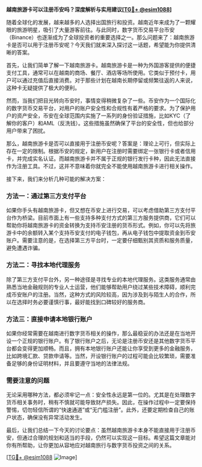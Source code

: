 **越南旅游卡可以注册币安吗？深度解析与实用建议[[TG💪+ @esim1088](https://t.me/s/esim1088)]**

随着全球化的发展，越来越多的人选择出国旅行和投资。越南近年来成为了一颗耀眼的旅游明星，吸引了大量游客前往。与此同时，数字货币交易平台币安（Binance）也逐渐成为了全球投资者的重要选择之一。那么问题来了：越南旅游卡是否可以用于注册币安呢？今天我们就来深入探讨这一话题，希望能为你提供清晰的答案。

首先，让我们简单了解一下越南旅游卡。越南旅游卡是一种为外国游客提供的便捷支付工具，通常可以在越南的商场、餐厅、酒店等场所使用。它类似于预付卡，用户可以通过充值后直接消费。对于那些计划在越南长期停留或频繁往返的人来说，这种卡无疑提供了极大的便利。

然而，当我们把目光转向币安时，事情变得稍微复杂了一些。币安作为一个国际化的数字货币交易平台，对用户的账户安全性和合规性有着严格的要求。为了保护用户的资产安全，币安在全球范围内实施了一系列的身份验证措施，比如KYC（了解你的客户）和AML（反洗钱）。这些措施虽然确保了平台的安全性，但也给部分用户带来了困扰。

那么，越南旅游卡是否可以直接用于注册币安呢？答案是：理论上可行，但实际上存在一定的限制。根据币安的规定，新用户在注册时需要绑定一张银行卡或者信用卡，并完成实名认证。而越南旅游卡并不属于正规的银行发行卡种，因此无法直接作为注册工具。不过，这并不意味着你就完全不能使用越南旅游卡进行相关操作。

接下来，我们来分析几种可能的解决方案：

### 方法一：通过第三方支付平台

如果你手头有越南旅游卡，但又想在币安上进行交易，可以考虑借助第三方支付平台作为桥梁。目前市面上有一些支持多种支付方式的第三方服务提供商，它们可以帮助你将越南旅游卡的资金转换为支持币安注册的货币形式。例如，你可以先将旅游卡中的余额转入某个支持币安支付的电子钱包，再从电子钱包中提取资金到币安账户。需要注意的是，在选择第三方平台时，一定要仔细甄别其资质和服务质量，避免遭遇诈骗。

### 方法二：寻找本地代理服务

除了第三方支付平台外，另一种途径是寻找专业的本地代理服务。这类服务通常由熟悉当地金融规则的专业人士运营，他们能够帮助用户绕过某些技术障碍，顺利完成币安账户的注册。当然，这种方式的风险较高，因为涉及到与陌生人的合作，所以在选择时务必要谨慎行事，最好能找到口碑较好的服务商。

### 方法三：直接申请本地银行账户

如果你经常需要在越南进行数字货币相关的操作，那么最稳妥的办法还是在当地开设一个正规的银行账户。有了银行账户之后，无论是注册币安还是其他数字货币平台都会变得更加顺畅。而且，拥有本地银行账户还能让你享受到更多的金融服务，比如跨境汇款、贷款申请等。当然，开设银行账户的过程可能会比较繁琐，需要准备足够的身份证明材料，并且要遵守当地的法律法规。

### 需要注意的问题

无论采用哪种方法，都必须牢记一点：安全性永远是第一位的。尤其是在处理数字货币相关事务时，稍有不慎就可能导致财产损失。因此，在操作过程中一定要保持警惕，切勿轻信所谓的“快速通道”或“无门槛注册”。此外，还要定期检查自己的账户状态，确保没有异常活动发生。

最后，让我们总结一下今天的讨论要点：虽然越南旅游卡本身不能直接用于注册币安，但通过合理的规划和适当的手段，仍然可以实现这一目标。希望这篇文章能对你有所帮助，让你更加从容地应对越南旅行与数字货币投资之间的关系。

[[TG💪+ @esim1088](https://t.me/s/esim1088) ![Image](https://i.postimg.cc/4NQfJmqS/Snipaste-2025-05-13-00-14-12.png)]